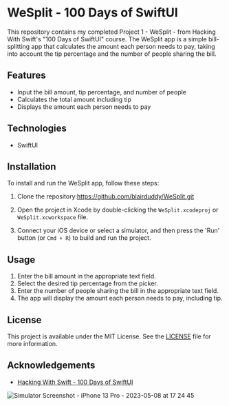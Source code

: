 # WeSplit - 100 Days of SwiftUI

This repository contains my completed Project 1 - WeSplit - from Hacking With Swift's "100 Days of SwiftUI" course. The WeSplit app is a simple bill-splitting app that calculates the amount each person needs to pay, taking into account the tip percentage and the number of people sharing the bill.

## Features

- Input the bill amount, tip percentage, and number of people
- Calculates the total amount including tip
- Displays the amount each person needs to pay

## Technologies

- SwiftUI

## Installation

To install and run the WeSplit app, follow these steps:

1. Clone the repository:https://github.com/blairduddy/WeSplit.git

2. Open the project in Xcode by double-clicking the `WeSplit.xcodeproj` or `WeSplit.xcworkspace` file.

3. Connect your iOS device or select a simulator, and then press the 'Run' button (or `Cmd + R`) to build and run the project.

## Usage

1. Enter the bill amount in the appropriate text field.
2. Select the desired tip percentage from the picker.
3. Enter the number of people sharing the bill in the appropriate text field.
4. The app will display the amount each person needs to pay, including tip.

## License

This project is available under the MIT License. See the [LICENSE](LICENSE) file for more information.

## Acknowledgements

- [Hacking With Swift - 100 Days of SwiftUI](https://www.hackingwithswift.com/100/swiftui)

![Simulator Screenshot - iPhone 13 Pro - 2023-05-08 at 17 24 45](https://user-images.githubusercontent.com/64046027/236938659-0c10971b-f1ad-4606-8b8d-efddce23263b.png)
